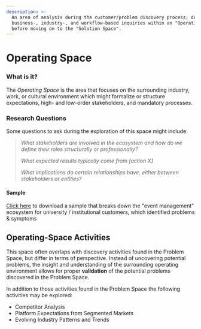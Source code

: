 ```yaml
---
description: >-
  An area of analysis during the customer/problem discovery process; defined by
  business-, industry-, and workflow-based inquiries within an "Operating Space"
  before moving on to the "Solution Space".
---
```


# Operating Space

### What is it?

The _Operating Space_ is the area that focuses on the surrounding industry, work, or cultural environment which might formalize or structure expectations, high- and low-order stakeholders, and mandatory processes.&#x20;

### Research Questions

Some questions to ask during the exploration of this space might include:

> _What stakeholders are involved in the ecosystem and how do we define their roles structurally or professionally?_
>
> _What expected results typically come from \[action X]_
>
> _What implications do certain relationships have, either between stakeholders or entities?_

#### Sample

[Click here](https://ik.imagekit.io/fuc9k9ckt2b/Work\_Samples/UBCReview\_Showpass\_7sXY5-zS-.pdf?ik-sdk-version=javascript-1.4.3\&updatedAt=1657164268737) to download a sample that breaks down the "event management" ecosystem for university / institutional customers, which identified problems & symptoms

## Operating-Space Activities

This space often overlaps with discovery activities found in the Problem Space, but differ in terms of perspective. Instead of uncovering potential problems, the insight and understanding of the surrounding operating environment allows for proper **validation** of the potential problems discovered in the Problem Space.

In addition to those activities found in the Problem Space the following activities may be explored:

* Competitor Analysis
* Platform Expectations from Segmented Markets
* Evolving Industry Patterns and Trends

